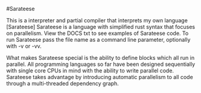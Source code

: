 #Sarateese

This is a interpreter and partial compiler that interprets my own language [Sarateese]
Sarateese is a language with simplified rust syntax that focuses on parallelism.
View the DOCS txt to see examples of Sarateese code.
To run Sarateese pass the file name as a command line parameter, optionally with -v or -vv.

What makes Sarateese special is the ability to define blocks which all run in parallel.
All programming languages so far have been designed sequentially with single core CPUs in mind with the ability to write parallel code.
Sarateese takes advantage by introducing automatic parallelism to all code through a multi-threaded dependency graph. 
